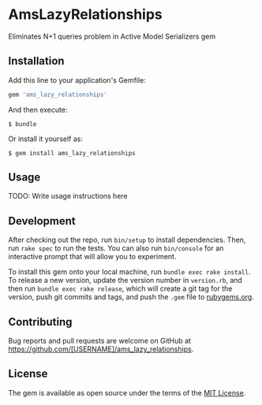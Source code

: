 # AmsLazyRelationships

Eliminates N+1 queries problem in Active Model Serializers gem

## Installation

Add this line to your application's Gemfile:

```ruby
gem 'ams_lazy_relationships'
```

And then execute:

    $ bundle

Or install it yourself as:

    $ gem install ams_lazy_relationships

## Usage

TODO: Write usage instructions here

## Development

After checking out the repo, run `bin/setup` to install dependencies. Then, run `rake spec` to run the tests. You can also run `bin/console` for an interactive prompt that will allow you to experiment.

To install this gem onto your local machine, run `bundle exec rake install`. To release a new version, update the version number in `version.rb`, and then run `bundle exec rake release`, which will create a git tag for the version, push git commits and tags, and push the `.gem` file to [rubygems.org](https://rubygems.org).

## Contributing

Bug reports and pull requests are welcome on GitHub at https://github.com/[USERNAME]/ams_lazy_relationships.

## License

The gem is available as open source under the terms of the [MIT License](https://opensource.org/licenses/MIT).
